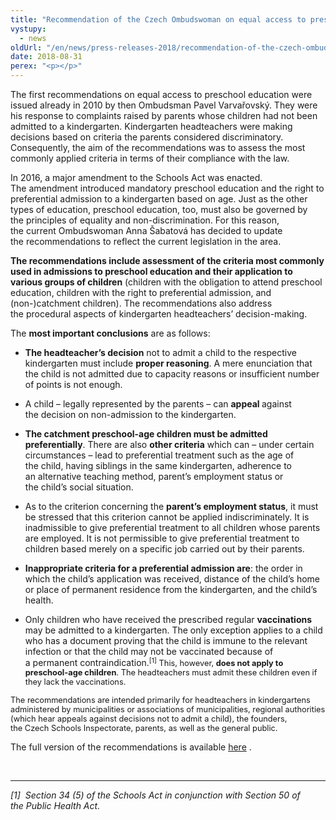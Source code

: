 ```yaml
---
title: "Recommendation of the Czech Ombudswoman on equal access to preschool education"
vystupy:
  - news
oldUrl: "/en/news/press-releases-2018/recommendation-of-the-czech-ombudswoman-on-equal-access-to-preschool-education/"
date: 2018-08-31
perex: "<p></p>"
---
```


<!-- imported from the old website -->

<p>The first recommendations on equal access to preschool education were issued already in 2010 by then Ombudsman Pavel Varvařovský. They were his response to complaints raised by parents whose children had not been admitted to a kindergarten. Kindergarten headteachers were making decisions based on criteria the parents considered discriminatory. Consequently, the aim of the recommendations was to assess the most commonly applied criteria in terms of their compliance with the law.</p> <p>In 2016, a major amendment to the Schools Act was enacted. The amendment introduced mandatory preschool education and the right to preferential admission to a kindergarten based on age. Just as the other types of education, preschool education, too, must also be governed by the principles of equality and non-discrimination. For this reason, the current Ombudswoman Anna Šabatová has decided to update the recommendations to reflect the current legislation in the area. </p> <p><b>The recommendations include assessment of the criteria most commonly used in admissions to preschool education and their application to various groups of children</b> (children with the obligation to attend preschool education, children with the right to preferential admission, and (non-)catchment children). The recommendations also address the procedural aspects of kindergarten headteachers’ decision-making. </p> <p>The <b>most important conclusions</b> are as follows:</p><p></p><ul><li><b>The headteacher’s decision</b> not to admit a child to the respective kindergarten must include <b>proper reasoning</b>. A mere enunciation that the child is not admitted due to capacity reasons or insufficient number of points is not enough.</li></ul><ul><li>A child – legally represented by the parents – can <b>appeal </b>against the decision on non-admission to the kindergarten.</li></ul><ul><li><b>The catchment preschool-age children must be admitted preferentially</b>. There are also <b>other criteria</b> which can – under certain circumstances &ndash; lead to preferential treatment such as the age of the child, having siblings in the same kindergarten, adherence to an alternative teaching method, parent’s employment status or the child’s social situation.</li></ul><ul><li>As to the criterion concerning the <b>parent’s employment status</b>, it must be stressed that this criterion cannot be applied indiscriminately. It is inadmissible to give preferential treatment to all children whose parents are employed. It is not permissible to give preferential treatment to children based merely on a specific job carried out by their parents.</li></ul><ul><li><b>Inappropriate criteria for a preferential admission are</b>: the order in which the child’s application was received, distance of the child’s home or place of permanent residence from the kindergarten, and the child’s health.</li></ul><ul><li>Only children who have received the prescribed regular <b>vaccinations </b>may be admitted to a kindergarten. The only exception applies to a child who has a document proving that the child is immune to the relevant infection or that the child may not be vaccinated because of a permanent contraindication.<span style="font-size: 12.8px;"><sup>[1]</sup> This, however, <b>does not apply to preschool-age children</b>. The headteachers must admit these children even if they lack the vaccinations.</span></li></ul><p><span style="font-size: 12.8px;">The recommendations are intended primarily for headteachers in kindergartens administered by municipalities or associations of municipalities, regional authorities (which hear appeals against decisions not to admit a child), the founders, the Czech Schools Inspectorate, parents, as well as the general public.</span></p> <p>The full version of the recommendations is available <a title="Opening in a new window" href="http://" class="_blank" target="_blank">here</a> <img alt="" src="https://www.ochrance.cz/typo3/ext/od_linkdesc/icons/external.gif" class="od_linkdesc_icon_external" />.</p> <br /> <hr /> <p><i>[1]  Section 34 (5) of the Schools Act in conjunction with Section 50 of the Public Health Act.</i></p>
